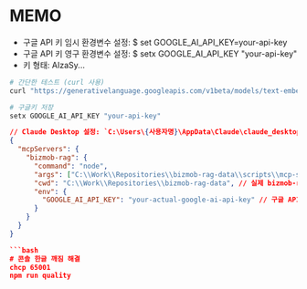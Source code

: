 # MEMO

- 구글 API 키 임시 환경변수 설정: $ set GOOGLE_AI_API_KEY=your-api-key
- 구글 API 키 영구 환경변수 설정: $ setx GOOGLE_AI_API_KEY "your-api-key"
- 키 형태: AIzaSy...

```bash
# 간단한 테스트 (curl 사용)
curl "https://generativelanguage.googleapis.com/v1beta/models/text-embedding-004:embedContent" -H "Content-Type: application/json" -H "X-goog-api-key: YOUR_API_KEY" -X POST -d "{\"model\": \"models/text-embedding-004\", \"content\": {\"parts\": [{\"text\": \"bizMOB 파일 업로드 테스트\"}]}}"
```

```bash
# 구글키 저장
setx GOOGLE_AI_API_KEY "your-api-key"
```

```json
// Claude Desktop 설정: `C:\Users\{사용자명}\AppData\Claude\claude_desktop_config.json`
{
  "mcpServers": {
    "bizmob-rag": {
      "command": "node",
      "args": ["C:\\Work\\Repositories\\bizmob-rag-data\\scripts\\mcp-server.js"], // 실제 경로
      "cwd": "C:\\Work\\Repositories\\bizmob-rag-data", // 실제 bizmob-rag-data 프로젝트 경로
      "env": {
        "GOOGLE_AI_API_KEY": "your-actual-google-ai-api-key" // 구글 API 키
      }
    }
  }
}

```bash
# 콘솔 한글 깨짐 해결
chcp 65001
npm run quality
```
